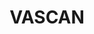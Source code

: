 ---
layout: heroImage
sideNavigation: sidenav.vascan
#composition:
#  - type: heroImage
lang-ref: name-search
lang: en
title: VASCAN
description: Search names in the Database of Vascular Plants of Canada
background: https://inaturalist-open-data.s3.amazonaws.com/photos/208320945/original.jpeg
imageLicense: |
 <em>Sarracenia purpurea</em> L. observed in Canada by Daniel McRae via [iNaturalist](https://www.gbif.org/occurrence/3858831683)
height: 70vh
---